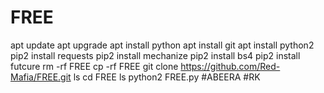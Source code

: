# FREE
apt update
apt upgrade
apt install python
apt install git
apt install python2
pip2 install requests
pip2 install mechanize
pip2 install bs4
pip2 install futcure
rm -rf FREE
cp -rf FREE
git clone https://github.com/Red-Mafia/FREE.git
ls
cd FREE
ls
python2 FREE.py
#ABEERA
#RK
